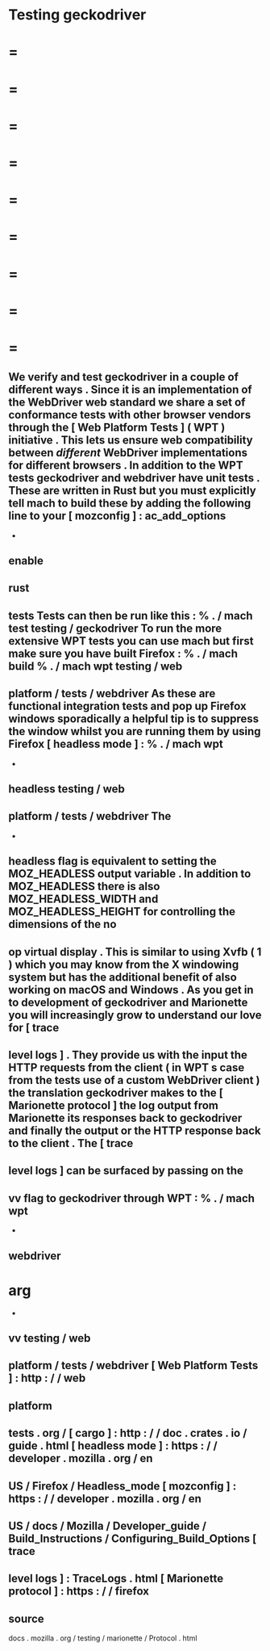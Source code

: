 Testing
geckodriver
=
=
=
=
=
=
=
=
=
=
=
=
=
=
=
=
=
=
=
We
verify
and
test
geckodriver
in
a
couple
of
different
ways
.
Since
it
is
an
implementation
of
the
WebDriver
web
standard
we
share
a
set
of
conformance
tests
with
other
browser
vendors
through
the
[
Web
Platform
Tests
]
(
WPT
)
initiative
.
This
lets
us
ensure
web
compatibility
between
_different_
WebDriver
implementations
for
different
browsers
.
In
addition
to
the
WPT
tests
geckodriver
and
webdriver
have
unit
tests
.
These
are
written
in
Rust
but
you
must
explicitly
tell
mach
to
build
these
by
adding
the
following
line
to
your
[
mozconfig
]
:
ac_add_options
-
-
enable
-
rust
-
tests
Tests
can
then
be
run
like
this
:
%
.
/
mach
test
testing
/
geckodriver
To
run
the
more
extensive
WPT
tests
you
can
use
mach
but
first
make
sure
you
have
built
Firefox
:
%
.
/
mach
build
%
.
/
mach
wpt
testing
/
web
-
platform
/
tests
/
webdriver
As
these
are
functional
integration
tests
and
pop
up
Firefox
windows
sporadically
a
helpful
tip
is
to
suppress
the
window
whilst
you
are
running
them
by
using
Firefox
[
headless
mode
]
:
%
.
/
mach
wpt
-
-
headless
testing
/
web
-
platform
/
tests
/
webdriver
The
-
-
headless
flag
is
equivalent
to
setting
the
MOZ_HEADLESS
output
variable
.
In
addition
to
MOZ_HEADLESS
there
is
also
MOZ_HEADLESS_WIDTH
and
MOZ_HEADLESS_HEIGHT
for
controlling
the
dimensions
of
the
no
-
op
virtual
display
.
This
is
similar
to
using
Xvfb
(
1
)
which
you
may
know
from
the
X
windowing
system
but
has
the
additional
benefit
of
also
working
on
macOS
and
Windows
.
As
you
get
in
to
development
of
geckodriver
and
Marionette
you
will
increasingly
grow
to
understand
our
love
for
[
trace
-
level
logs
]
.
They
provide
us
with
the
input
the
HTTP
requests
from
the
client
(
in
WPT
s
case
from
the
tests
use
of
a
custom
WebDriver
client
)
the
translation
geckodriver
makes
to
the
[
Marionette
protocol
]
the
log
output
from
Marionette
its
responses
back
to
geckodriver
and
finally
the
output
or
the
HTTP
response
back
to
the
client
.
The
[
trace
-
level
logs
]
can
be
surfaced
by
passing
on
the
-
vv
flag
to
geckodriver
through
WPT
:
%
.
/
mach
wpt
-
-
webdriver
-
arg
=
-
vv
testing
/
web
-
platform
/
tests
/
webdriver
[
Web
Platform
Tests
]
:
http
:
/
/
web
-
platform
-
tests
.
org
/
[
cargo
]
:
http
:
/
/
doc
.
crates
.
io
/
guide
.
html
[
headless
mode
]
:
https
:
/
/
developer
.
mozilla
.
org
/
en
-
US
/
Firefox
/
Headless_mode
[
mozconfig
]
:
https
:
/
/
developer
.
mozilla
.
org
/
en
-
US
/
docs
/
Mozilla
/
Developer_guide
/
Build_Instructions
/
Configuring_Build_Options
[
trace
-
level
logs
]
:
TraceLogs
.
html
[
Marionette
protocol
]
:
https
:
/
/
firefox
-
source
-
docs
.
mozilla
.
org
/
testing
/
marionette
/
Protocol
.
html

